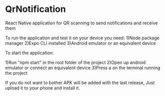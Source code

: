 # QrNotification
React Native application for QR scanning to send notifications and receive them

To run the application and test it on your device you need:
1)Node package manager
2)Expo CLI installed
3)Android emulator or an equivalent device

To start the application:

1)Run "npm start" in the root folder of the project
2)Open up android emulator or connect an equivalent device
3)Press a on the terminal running the project

If you do not want to bother APK will be added with the last release,
Just upload it to your phone and install it.